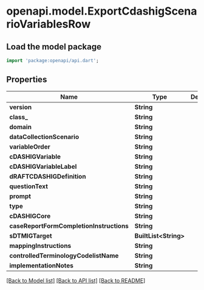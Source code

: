 # openapi.model.ExportCdashigScenarioVariablesRow

## Load the model package
```dart
import 'package:openapi/api.dart';
```

## Properties
Name | Type | Description | Notes
------------ | ------------- | ------------- | -------------
**version** | **String** |  | [optional] 
**class_** | **String** |  | [optional] 
**domain** | **String** |  | [optional] 
**dataCollectionScenario** | **String** |  | [optional] 
**variableOrder** | **String** |  | [optional] 
**cDASHIGVariable** | **String** |  | [optional] 
**cDASHIGVariableLabel** | **String** |  | [optional] 
**dRAFTCDASHIGDefinition** | **String** |  | [optional] 
**questionText** | **String** |  | [optional] 
**prompt** | **String** |  | [optional] 
**type** | **String** |  | [optional] 
**cDASHIGCore** | **String** |  | [optional] 
**caseReportFormCompletionInstructions** | **String** |  | [optional] 
**sDTMIGTarget** | **BuiltList&lt;String&gt;** |  | [optional] 
**mappingInstructions** | **String** |  | [optional] 
**controlledTerminologyCodelistName** | **String** |  | [optional] 
**implementationNotes** | **String** |  | [optional] 

[[Back to Model list]](../README.md#documentation-for-models) [[Back to API list]](../README.md#documentation-for-api-endpoints) [[Back to README]](../README.md)


